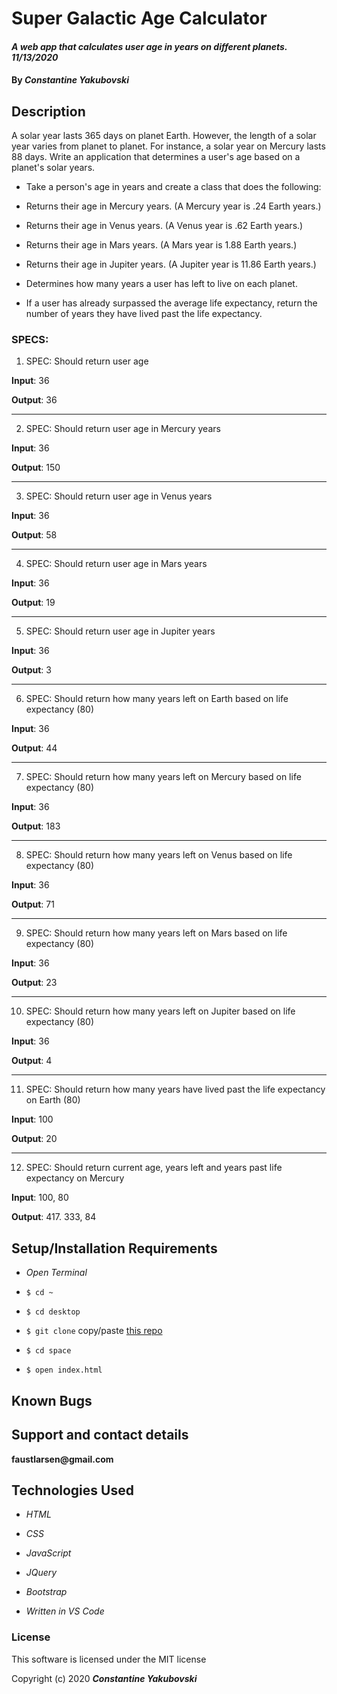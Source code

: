 
# Super Galactic Age Calculator

#### _A web app that calculates user age in years on different planets. 11/13/2020_

#### By _**Constantine Yakubovski**_ 

## Description 

A solar year lasts 365 days on planet Earth. However, the length of a solar year varies from planet to planet. For instance, a solar year on Mercury lasts 88 days. Write an application that determines a user's age based on a planet's solar years.

-  Take a person's age in years and create a class that does the following:

-  Returns their age in Mercury years. (A Mercury year is .24 Earth years.)

-  Returns their age in Venus years. (A Venus year is .62 Earth years.)

-  Returns their age in Mars years. (A Mars year is 1.88 Earth years.)

-  Returns their age in Jupiter years. (A Jupiter year is 11.86 Earth years.)

-  Determines how many years a user has left to live on each planet.

-  If a user has already surpassed the average life expectancy, return the number of years they have lived past the life expectancy.

### SPECS: ###

1. SPEC: Should return user age

**Input**: 36

**Output**: 36
____________________________________________________________________________________

2. SPEC: Should return user age in Mercury years

**Input**: 36

**Output**: 150
____________________________________________________________________________________

3. SPEC: Should return user age in Venus years

**Input**: 36

**Output**: 58
________________________________________________________________________________

4. SPEC: Should return user age in Mars years

**Input**: 36

**Output**: 19
____________________________________________________________________________________

5. SPEC: Should return user age in Jupiter years

**Input**: 36

**Output**: 3
____________________________________________________________________________________

6. SPEC: Should return how many years left on Earth based on life expectancy (80)

**Input**: 36

**Output**: 44
____________________________________________________________________________________

7. SPEC: Should return how many years left on Mercury based on life expectancy (80)

**Input**: 36

**Output**: 183
____________________________________________________________________________________

8. SPEC: Should return how many years left on Venus based on life expectancy (80)

**Input**: 36

**Output**: 71
____________________________________________________________________________________

9. SPEC: Should return how many years left on Mars based on life expectancy (80)

**Input**: 36

**Output**: 23
____________________________________________________________________________________

10. SPEC: Should return how many years left on Jupiter based on life expectancy (80)

**Input**: 36

**Output**: 4
________________________________________________________________________________________
11. SPEC: Should return how many years have lived past the life expectancy on Earth (80)

**Input**: 100

**Output**: 20
_________________________________________________________________________________________
12. SPEC: Should return current age, years left and years past life expectancy on Mercury

**Input**: 100, 80

**Output**: 417. 333, 84

## Setup/Installation Requirements 

-  _Open Terminal_

-  `$ cd ~`

-  `$ cd desktop`

-  `$ git clone` copy/paste [this repo](https://github.com/faustlarsen/space)

-  `$ cd space`

-  `$ open index.html`
 
## Known Bugs

## Support and contact details

__faustlarsen@gmail.com__

## Technologies Used

-  _HTML_

-  _CSS_

-  _JavaScript_

-  _JQuery_

-  _Bootstrap_

-  _Written in VS Code_

### License

This software is licensed under the MIT license

Copyright (c) 2020 **_Constantine Yakubovski_**